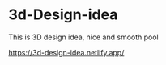 # 3d-Design-idea 

This is 3D design idea, nice and smooth pool                           

https://3d-design-idea.netlify.app/   
